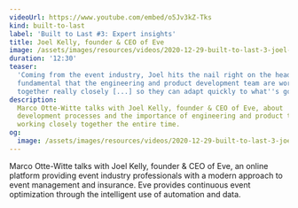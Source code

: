 ```yaml
---
videoUrl: https://www.youtube.com/embed/o5Jv3kZ-Tks
kind: built-to-last
label: 'Built to Last #3: Expert insights'
title: Joel Kelly, founder & CEO of Eve
image: /assets/images/resources/videos/2020-12-29-built-to-last-3-joel-kelly/joel.jpg
duration: '12:30'
teaser:
  'Coming from the event industry, Joel hits the nail right on the head: "It is
  fundamental that the engineering and product development team are working
  together really closely [...] so they can adapt quickly to what''s going on."'
description:
  Marco Otte-Witte talks with Joel Kelly, founder & CEO of Eve, about
  development processes and the importance of engineering and product teams
  working closely together the entire time.
og:
  image: /assets/images/resources/videos/2020-12-29-built-to-last-3-joel-kelly/og-image.png
---
```


Marco Otte-Witte talks with Joel Kelly, founder & CEO of Eve, an online platform
providing event industry professionals with a modern approach to event
management and insurance. Eve provides continuous event optimization through the
intelligent use of automation and data.
